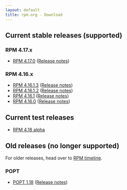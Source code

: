 ```yaml
---
layout: default
title: rpm.org - Download
---
```


## Current stable releases (supported)
### RPM 4.17.x
* [RPM 4.17.0](https://ftp.osuosl.org/pub/rpm/releases/rpm-4.17.x/rpm-4.17.0.tar.bz2) ([Release notes](wiki/Releases/4.17.0.html))

### RPM 4.16.x
* [RPM 4.16.1.3](https://ftp.osuosl.org/pub/rpm/releases/rpm-4.16.x/rpm-4.16.1.3.tar.bz2) ([Release notes](wiki/Releases/4.16.1.3.html))
* [RPM 4.16.1.2](https://ftp.osuosl.org/pub/rpm/releases/rpm-4.16.x/rpm-4.16.1.2.tar.bz2) ([Release notes](wiki/Releases/4.16.1.2.html))
* [RPM 4.16.1](https://ftp.osuosl.org/pub/rpm/releases/rpm-4.16.x/rpm-4.16.1.tar.bz2) ([Release notes](wiki/Releases/4.16.1.html))
* [RPM 4.16.0](https://ftp.osuosl.org/pub/rpm/releases/rpm-4.16.x/rpm-4.16.0.tar.bz2) ([Release notes](wiki/Releases/4.16.0.html))

## Current test releases

* [RPM 4.18 alpha](wiki/Releases/4.18.0.html)

## Old releases (no longer supported)

For older releases, head over to [RPM timeline](timeline.html).

### POPT

* [POPT 1.18](https://ftp.osuosl.org/pub/rpm/popt/releases/popt-1.x/popt-1.18.tar.gz) ([Release notes](https://github.com/rpm-software-management/popt/releases/tag/popt-1.18-release))

